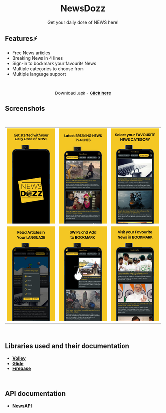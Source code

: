 <div align="center">
        
# NewsDozz
Get your daily dose of NEWS here!

</div>

<div align="left">

## Features⚡️

* Free News articles
* Breaking News in 4 lines
* Sign-in to bookmark your favourite News
* Multiple categories to choose from
* Multiple language support


</div>
<div align="center">

<br>

Download .apk - [**Click here**](https://github.com/kt-shashi/NewsDozz/blob/main/app/debug/NewsDozz.apk)

</div>
<div align="left">

## Screenshots
<br>

<table>
    <tr>
        <td><img src = "/screenshots/1.jpg" ></td>
        <td><img src = "/screenshots/2.jpg" ></td>
        <td><img src = "/screenshots/3.jpg" ></td>
    </tr>
    <tr>
        <td><img src = "/screenshots/4.jpg" ></td>
        <td><img src = "/screenshots/5.jpg" ></td>
        <td><img src = "/screenshots/6.jpg" ></td>
    </tr>
</table>    

<br>

## Libraries used and their documentation

- [**Volley**](https://developer.android.com/training/volley)
- [**Glide**](https://github.com/bumptech/glide)
- [**Firebase**](https://firebase.google.com/docs/android/setup)

<br>

## API documentation

- [**NewsAPI**](https://gnews.io/docs/v4#introduction)

</div>
